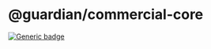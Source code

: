 # @guardian/commercial-core

[![Generic badge](https://img.shields.io/badge/google-chat-259082.svg)](https://chat.google.com/room/AAAAPL2MBvE)
